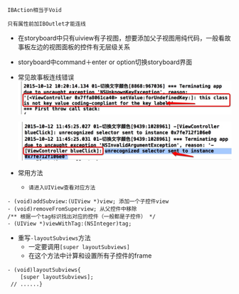 
`IBAction相当于Void`

`只有属性前加IBOutlet才能连线`

- 在storyboard中只有uiview有子视图，想要添加父子视图用纯代码，一般看故事板左边的视图面板的控件有无层级关系

 - storyboard中command＋enter or option切换storyboard界面

 - 常见故事板连线错误
    ![](/assets/37576019-6E07-4547-B3F9-7854392EF7B2.png)

    ![](/assets/storyboard_error2.png)

- 常用方法
  - `请进入UIView查看对应方法`

```obj
- (void)addSubview:(UIView *)view; 添加一个子控件view
- (void)removeFromSuperview; 从父控件中移除
/** 根据一个tag标识找出对应的控件（一般都是子控件） */
- (UIView *)viewWithTag:(NSInteger)tag; 
```
- 重写`-layoutSubviews`方法
  - 一定要调用`[super layoutSubviews]`
  - 在这个方法中计算和设置所有子控件的frame 

```obj
- (void)layoutSubviews{
    [super layoutSubviews];
 // ......}

```

